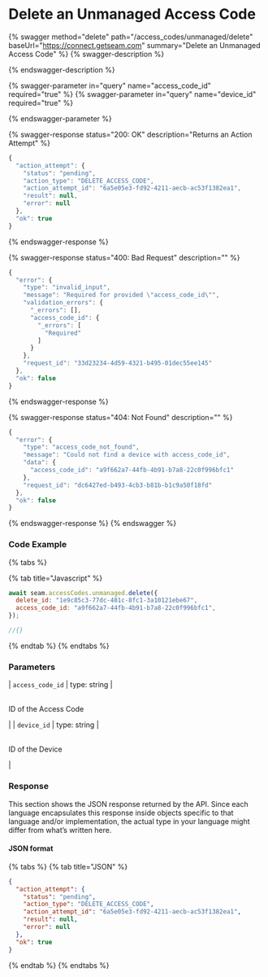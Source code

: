# Delete an Unmanaged Access Code

{% swagger method="delete" path="/access_codes/unmanaged/delete" baseUrl="https://connect.getseam.com" summary="Delete an Unmanaged Access Code" %}
{% swagger-description %}

{% endswagger-description %}

{% swagger-parameter in="query" name="access_code_id" required="true" %}
{% swagger-parameter in="query" name="device_id" required="true" %}

{% endswagger-parameter %}

{% swagger-response status="200: OK" description="Returns an Action Attempt" %}

```javascript
{
  "action_attempt": {
    "status": "pending",
    "action_type": "DELETE_ACCESS_CODE",
    "action_attempt_id": "6a5e05e3-fd92-4211-aecb-ac53f1382ea1",
    "result": null,
    "error": null
  },
  "ok": true
}
```

{% endswagger-response %}

{% swagger-response status="400: Bad Request" description="" %}

```javascript
{
  "error": {
    "type": "invalid_input",
    "message": "Required for provided \"access_code_id\"",
    "validation_errors": {
      "_errors": [],
      "access_code_id": {
        "_errors": [
          "Required"
        ]
      }
    },
    "request_id": "33d23234-4d59-4321-b495-01dec55ee145"
  },
  "ok": false
}
```

{% endswagger-response %}

{% swagger-response status="404: Not Found" description="" %}

```javascript
{
  "error": {
    "type": "access_code_not_found",
    "message": "Could not find a device with access_code_id",
    "data": {
      "access_code_id": "a9f662a7-44fb-4b91-b7a8-22c0f996bfc1"
    },
    "request_id": "dc6427ed-b493-4cb3-b81b-b1c9a50f18fd"
  },
  "ok": false
}
```

{% endswagger-response %}
{% endswagger %}

### Code Example

{% tabs %}

{% tab title="Javascript" %}

```javascript
await seam.accessCodes.unmanaged.delete({
  delete_id: "1e9c85c3-77dc-481c-8fc1-3a10121ebe67",
  access_code_id: "a9f662a7-44fb-4b91-b7a8-22c0f996bfc1",
});

//{}
```

{% endtab %}
{% endtabs %}

### Parameters

| `access_code_id` | type: string | <p><br>ID of the Access Code</p> |
| `device_id` | type: string | <p><br>ID of the Device</p> |

### Response

This section shows the JSON response returned by the API. Since each language encapsulates this response inside objects specific to that language and/or implementation, the actual type in your language might differ from what’s written here.

#### JSON format

{% tabs %}
{% tab title="JSON" %}

```json
{
  "action_attempt": {
    "status": "pending",
    "action_type": "DELETE_ACCESS_CODE",
    "action_attempt_id": "6a5e05e3-fd92-4211-aecb-ac53f1382ea1",
    "result": null,
    "error": null
  },
  "ok": true
}
```

{% endtab %}
{% endtabs %}
